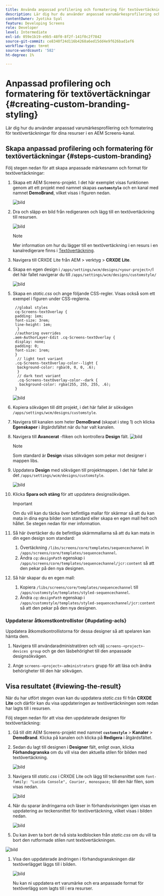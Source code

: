 ```yaml
---
title: Använda anpassad profilering och formatering för textövertäckningar
description: Lär dig hur du använder anpassad varumärkesprofilering och formatering för textövertäckningar som tillämpas på resurser i en AEM Screens-kanal.
contentOwner: Jyotika Syal
feature: Developing Screens
role: Developer
level: Intermediate
exl-id: 059e1b19-e9b5-48f0-8f2f-141f0c2f7842
source-git-commit: ce8340f24d116b4268a6ed15dd4e9f626bad1ef6
workflow-type: tm+mt
source-wordcount: '582'
ht-degree: 1%

---
```


# Anpassad profilering och formatering för textövertäckningar {#creating-custom-branding-styling}

Lär dig hur du använder anpassad varumärkesprofilering och formatering för textövertäckningar för dina resurser i en AEM Screens-kanal.

## Skapa anpassad profilering och formatering för textövertäckningar {#steps-custom-branding}

Följ stegen nedan för att skapa anpassade märkesnamn och format för textövertäckningar:

1. Skapa ett AEM Screens-projekt. I det här exemplet visas funktionen genom att ett projekt med namnet skapas **`customstyle`** och en kanal med namnet **DemoBrand**, vilket visas i figuren nedan.

   ![bild](/help/user-guide/assets/custom-brand/custom-brand1.png)

1. Dra och släpp en bild från redigeraren och lägg till en textövertäckning till resursen.

   ![bild](/help/user-guide/assets/custom-brand/custom-brand2.png)

   >[!NOTE]
   >Mer information om hur du lägger till en textövertäckning i en resurs i en kanalredigerare finns i [Textövertäckning](/help/user-guide/text-overlay.md).

1. Navigera till CRXDE Lite från AEM > verktyg > **CRXDE Lite**.

1. Skapa en egen design i `/apps/settings/wcm/designs/<your-project>/`I det här fallet navigerar du till `/apps/settings/wcm/designs/customstyle/`

   ![bild](/help/user-guide/assets/custom-brand/custom-brand3.png)

1. Skapa en *static.css* och ange följande CSS-regler. Visas också som ett exempel i figuren under CSS-reglerna.

   ```shell
    //global styles
    cq-Screens-textOverlay {
    padding: 1em;
    font-size: 3rem;
    line-height: 1em;
     }
    //authoring overrides
   .aem-AuthorLayer-Edit .cq-Screens-textOverlay {
    display: none;
    padding: 0;
    font-size: 1rem;
    }
     // light text variant
    .cq-Screens-textOverlay-color--light {
     background-color: rgba(0, 0, 0, .6);
     }
     // dark text variant
     .cq-Screens-textOverlay-color--dark {
      background-color: rgba(255, 255, 255, .6);
    }
   ```

   ![bild](/help/user-guide/assets/custom-brand/custom-brand4.png)

1. Kopiera sökvägen till ditt projekt, i det här fallet är sökvägen `/apps/settings/wcm/designs/customstyle`.

1. Navigera till kanalen som heter **DemoBrand** (skapat i steg 1) och klicka **Egenskaper** i åtgärdsfältet när du har valt kanalen.

1. Navigera till **Avancerat** -fliken och kontrollera **Design** fält.
   ![bild](/help/user-guide/assets/custom-brand/custom-brand5.png)

   >[!NOTE]
   >Som standard är **Design** visas sökvägen som pekar mot designer i mappen libs.

1. Uppdatera **Design** med sökvägen till projektmappen. I det här fallet är det `/apps/settings/wcm/designs/customstyle`.

   ![bild](/help/user-guide/assets/custom-brand/custom-brand6.png)

1. Klicka **Spara och stäng** för att uppdatera designsökvägen.

   >[!IMPORTANT]
   >Om du vill kan du täcka över befintliga mallar för skärmar så att du kan mata in dina egna bilder som standard eller skapa en egen mall helt och hållet. Se stegen nedan för mer information.

1. Så här övertäcker du de befintliga skärmmallarna så att du kan mata in din egen design som standard:

   1. Övertäckning `/libs/screens/core/templates/sequencechannel` in `/apps/screens/core/templates/sequencechannel`.
   1. Ändra *`cq:designPath`* egenskap i `/apps/screens/core/templates/sequencechannel/jcr:content` så att den pekar på den nya designen.

1. Så här skapar du en egen mall:
   1. Kopiera `/libs/screens/core/templates/sequencechannel` till `/apps/customstyle/templates/styled-sequencechannel`.
   1. Ändra *`cq:designPath`* egenskap i `/apps/customstyle/templates/styled-sequencechannel/jcr:content` så att den pekar på den nya designen.


### Uppdaterar åtkomstkontrollistor {#updating-acls}

Uppdatera åtkomstkontrollistorna för dessa designer så att spelaren kan hämta dem.

1. Navigera till användaradministratören och välj `screens-<project>-devices group` och ge den läsbehörighet till den anpassade designsökvägen.

1. Ange `screens-<project>-administrators` grupp för att läsa och ändra behörigheter till den här sökvägen.

## Visa resultatet {#viewing-the-result}

När du har utfört stegen ovan kan du uppdatera *static.css* fil från **CRXDE Lite** och därför kan du visa uppdateringen av textövertäckningen som redan har lagts till i resursen.

Följ stegen nedan för att visa den uppdaterade designen för textövertäckning:

1. Gå till ditt AEM Screens-projekt med namnet **`customstyle`** > **Kanaler** > **DemoBrand**. Klicka på kanalen och klicka på **Redigera** i åtgärdsfältet.

1. Sedan du lagt till designen i **Designer** fält, enligt ovan, klicka **Förhandsgranska** om du vill visa den aktuella stilen för bilden med textövertäckning.

   ![bild](/help/user-guide/assets/custom-brand/custom-brand7.png)

1. Navigera till *static.css* i CRXDE Lite och lägg till teckensnittet som `font-family: "Lucida Console", Courier, monospace;` till den här filen, som visas nedan.

   ![bild](/help/user-guide/assets/custom-brand/custom-brand8.png)

1. När du sparar ändringarna och läser in förhandsvisningen igen visas en uppdatering av teckensnittet för textövertäckning, vilket visas i bilden nedan.

   ![bild](/help/user-guide/assets/custom-brand/custom-brand9.png)

1. Du kan även ta bort de två sista kodblocken från *static.css* om du vill ta bort den rutformade stilen runt textövertäckningen.

![bild](/help/user-guide/assets/custom-brand/custom-brand10.png)

1. Visa den uppdaterade ändringen i förhandsgranskningen där textöverlägget läggs till i bilden.

   ![bild](/help/user-guide/assets/custom-brand/custom-brand11.png)

   Nu kan ni uppdatera ert varumärke och era anpassade format för textöverlägg som lagts till i era resurser.
